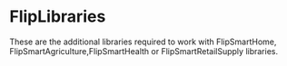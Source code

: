 # FlipLibraries
These are the additional libraries required to work with FlipSmartHome, FlipSmartAgriculture,FlipSmartHealth or FlipSmartRetailSupply libraries.
